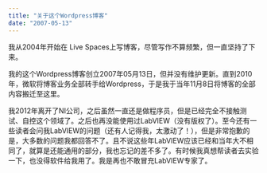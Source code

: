 ```yaml
---
title: "关于这个Wordpress博客"
date: "2007-05-13"
---
```


我从2004年开始在 Live Spaces上写博客，尽管写作不算频繁，但一直坚持了下来。

我的这个Wordpress博客创立2007年05月13日，但并没有维护更新。直到2010年，微软将博客业务全部转手给Wordpress，于是我于当年11月8日将博客的全部内容搬迁至这里。

我2012年离开了NI公司，之后虽然一直还是做程序员，但是已经完全不接触测试、自控这个领域了。之后也再没能使用过LabVIEW（没有版权了）。至今还有一些读者会问我LabVIEW的问题（还有人记得我，太激动了！），但是非常抱歉的是，大多数的问题我都回答不了。且不说这些年LabVIEW应该已经和当年大不相同了，就算是还能通用的部分，我也忘记的差不多了。有时候我真想帮读者去实验一下，也没得软件给我用了。我是再也不敢冒充LabVIEW专家了。
